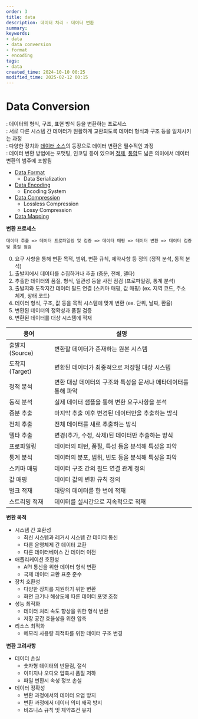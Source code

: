 ```yaml
---
order: 3
title: data
description: 데이터 처리 - 데이터 변환
summary:
keywords:
- data
- data conversion
- format
- encoding
tags:
- data
created_time: 2024-10-10 00:25
modified_time: 2025-02-12 00:15
---
```


# Data Conversion
: 데이터의 형식, 구조, 표현 방식 등을 변환하는 프로세스  
: 서로 다른 시스템 간 데이터가 원활하게 교환되도록 데이터 형식과 구조 등을 일치시키는 과정  
: 다양한 장치와 [데이터 소스](../data-collection/data-collection-source.md)의 등장으로 데이터 변환은 필수적인 과정  
: 데이터 변환 방법에는 포맷팅, 인코딩 등이 있으며 [정제](../data-preprocessing/data-cleaning.md), [통합](../data-preprocessing/data-integration.md)도 넓은 의미에서 데이터 변환의 범주에 포함됨  

- [Data Format](./format/index.md)
  - Data Serialization
- [Data Encoding](./encoding/index.md)
  - Encoding System
- [Data Compression](./data-compression.md)
  - Lossless Compression
  - Lossy Compression
- [Data Mapping](./data-mapping.md)


**변환 프로세스**
```
데이터 추출 => 데이터 프로파일링 및 검증 => 데이터 매핑 => 데이터 변환 => 데이터 검증 및 품질 점검
```

0. 요구 사항을 통해 변환 목적, 범위, 변환 규칙, 제약사항 등 정의 (정적 분석, 동적 분석)
1. 출발지에서 데이터를 수집하거나 추출 (증분, 전체, 델타)
2. 추출한 데이터의 품질, 형식, 일관성 등을 사전 점검 (프로파일링, 통계 분석)
3. 출발지와 도착지간 데이터 필드 연결 (스키마 매핑, 값 매핑) (ex. 지역 코드, 주소 체계, 상태 코드)
4. 데이터 형식, 구조, 값 등을 목적 시스템에 맞게 변환 (ex. 단위, 날짜, 환율)
5. 변환된 데이터의 정확성과 품질 검증
6. 변환된 데이터를 대상 시스템에 적재


용어 | 설명
---|---
출발지 (Source) | 변환할 데이터가 존재하는 원본 시스템
도착지 (Target) | 변환된 데이터가 최종적으로 저장될 대상 시스템
정적 분석 | 변환 대상 데이터의 구조와 특성을 문서나 메타데이터를 통해 파악
동적 분석 | 실제 데이터 샘플을 통해 변환 요구사항을 분석
증분 추출 | 마지막 추출 이후 변경된 데이터만을 추출하는 방식
전체 추출 | 전체 데이터를 새로 추출하는 방식
델타 추출 | 변경(추가, 수정, 삭제)된 데이터만 추출하는 방식
프로파일링 | 데이터의 패턴, 품질, 특성 등을 분석해 특성을 파악
통계 분석 | 데이터의 분포, 범위, 빈도 등을 분석해 특성을 파악
스키마 매핑 | 데이터 구조 간의 필드 연결 관계 정의
값 매핑 | 데이터 값의 변환 규칙 정의
벌크 적재 | 대량의 데이터를 한 번에 적재
스트리밍 적재 | 데이터를 실시간으로 지속적으로 적재


**변환 목적**
- 시스템 간 호환성
  - 최신 시스템과 레거시 시스템 간 데이터 통신
  - 다른 운영체제 간 데이터 교환
  - 다른 데이터베이스 간 데이터 이전
- 애플리케이션 호환성
  - API 통신을 위한 데이터 형식 변환
  - 국제 데이터 교환 표준 준수
- 장치 호환성
  - 다양한 장치를 지원하기 위한 변환
  - 화면 크기나 해상도에 따른 데이터 포맷 조정
- 성능 최적화
  - 데이터 처리 속도 향상을 위한 형식 변환
  - 저장 공간 효율성을 위한 압축
- 리소스 최적화
  - 메모리 사용량 최적화를 위한 데이터 구조 변경


**변환 고려사항**
- 데이터 손실
  - 숫자형 데이터의 반올림, 절삭
  - 이미지나 오디오 압축시 품질 저하
  - 파일 변환시 속성 정보 손실
- 데이터 정확성
  - 변환 과정에서의 데이터 오염 방지
  - 변환 과정에서 데이터 의미 왜곡 방지
  - 비즈니스 규칙 및 제약조건 유지